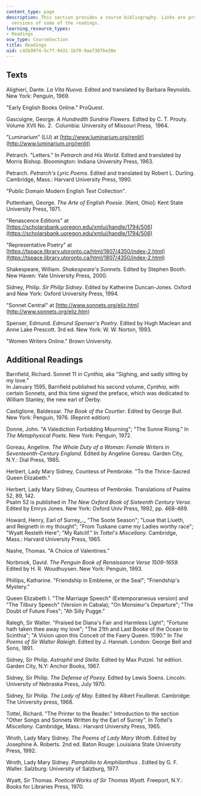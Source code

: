 ```yaml
---
content_type: page
description: This section provides a course bibliography. Links are provided to online
  versions of some of the readings.
learning_resource_types:
- Readings
ocw_type: CourseSection
title: Readings
uid: c45b9974-5c7f-9431-1b79-9ae7307be30e
---
```


Texts
-----

Alighieri, Dante. _La Vita Nuova_. Edited and translated by Barbara Reynolds. New York: Penguin, 1969.

"Early English Books Online." ProQuest.

Gascoigne, George. _A Hundredth Sundrie Flowers._ Edited by C. T. Prouty.  Volume XVII No. 2.  Columbia: University of Missouri Press,  1964.

"Luminarium" (LU) at [http://www.luminarium.org/renlit](http://www.luminarium.org/renlit)

Petrarch. "Letters." In _Petrarch and His World_. Edited and translated by Morris Bishop. Bloomington: Indiana University Press, 1963.

Petrarch. _Petrarch's Lyric Poems_. Edited and translated by Robert L. Durling. Cambridge, Mass.: Harvard University Press, 1990.

"Public Domain Modern English Text Collection".  

Puttenham, George. _The Arte of English Poesie_. \[Kent, Ohio\]: Kent State University Press, 1971.

"Renascence Editions" at [https://scholarsbank.uoregon.edu/xmlui/handle/1794/506](https://scholarsbank.uoregon.edu/xmlui/handle/1794/506)

"Representative Poetry" at [https://tspace.library.utoronto.ca/html/1807/4350/index-2.html](https://tspace.library.utoronto.ca/html/1807/4350/index-2.html)

Shakespeare, William. _Shakespeare's Sonnets_. Edited by Stephen Booth. New Haven: Yale University Press, 2000.

Sidney, Philip. _Sir Philip Sidney_. Edited by Katherine Duncan-Jones. Oxford and New York: Oxford University Press, 1994.

"Sonnet Central" at [http://www.sonnets.org/eliz.htm](http://www.sonnets.org/eliz.htm)

Spenser, Edmund. _Edmund Spenser's Poetry_. Edited by Hugh Maclean and Anne Lake Prescott. 3rd ed. New York: W. W. Norton, 1993.

"Women Writers Online." Brown University.

Additional Readings
-------------------

Barnfield, Richard. Sonnet 11 in _Cynthia,_ aka "Sighing, and sadly sitting by my love."  
In January 1595, Barnfield published his second volume, _Cynthia_, with certain Sonnets, and this time signed the preface, which was dedicated to William Stanley, the new earl of Derby.

Castiglione, Baldessar. _The Book of the Courtier_. Edited by George Bull. New York: Penguin, 1976. (Reprint edition)

Donne, John. "A Valediction Forbidding Mourning"; "The Sunne Rising." In _The Metaphysical Poets._ New York: Penguin, 1972.

Goreau, Angeline. _The Whole Duty of a Woman: Female Writers in Seventeenth-Century England._ Edited by Angeline Goreau. Garden City, N.Y.: Dial Press, 1985.

Herbert, Lady Mary Sidney, Countess of Pembroke. "To the Thrice-Sacred Queen Elizabeth."

Herbert, Lady Mary Sidney, Countess of Pembroke. Translations of Psalms 52, 89, 142.  
Psalm 52 is published in _The_ _New Oxford Book of Sixteenth Century Verse._ Edited by Emrys Jones. New York: Oxford Univ Press, 1992, pp. 468-469.

Howard, Henry, Earl of Surrey_._ "The Soote Season"; "Loue that Liueth, and Reigneth in my thought"; "From Tuskane came my Ladies worthy race"; "Wyatt Resteth Here"; "My Ratclif." In _Tottel's Miscellany._ Cambridge, Mass.: Harvard University Press, 1965.

Nashe, Thomas. "A Choice of Valentines."

Norbrook, David. _The Penguin Book of Renaissance Verse 1509-1659._ Edited by H. R. Woudhuysen. New York: Penguin, 1993.

Phillips, Katharine. "Friendship in Embleme, or the Seal"; "Friendship's Mystery."

Queen Elizabeth I. "The Marriage Speech" (Extemporaneous version) and "The Tilbury Speech" (Version in Cabala); "On Monsieur's Departure"; "The Doubt of Future Foes"; "Ah Silly Pugge."

Ralegh, Sir Walter. "Praised be Diana's Fair and Harmless Light"; "Fortune hath taken thee away my love"; "The 21th and Last Booke of the Ocean to Scinthia"; "A Vision upon this Conceit of the Faery Queen. 1590." In _The Poems of Sir Walter Raleigh_. Edited by J. Hannah. London: George Bell and Sons, 1891.

Sidney, Sir Philip. _Astrophil and Stella._ Edited by Max Putzel. 1st edition. Garden City, N.Y: Anchor Books, 1967.

Sidney, Sir Philip. _The Defense of Poesy._ Edited by Lewis Soens. Lincoln: University of Nebraska Press, July 1970.

Sidney, Sir Philip. _The Lady of May._ Edited by Albert Feuillerat. Cambridge: The University press, 1968.

Tottel, Richard. "The Printer to the Reader." Introduction to the section "Other Songs and Sonnets Written by the Earl of Surrey". In _Tottel's Miscellany._ Cambridge, Mass.: Harvard University Press, 1965.

Wroth, Lady Mary Sidney. _The Poems of Lady Mary Wroth_. Edited by Josephine A. Roberts. 2nd ed. Baton Rouge: Louisiana State University Press, 1992.

Wroth, Lady Mary Sidney. _Pamphilia to Amphilanthus_ . Edited by G. F. Waller. Salzburg: University of Salzburg, 1977.

Wyatt, Sir Thomas. _Poetical Works of Sir Thomas Wyatt._ Freeport, N.Y.: Books for Libraries Press, 1970.